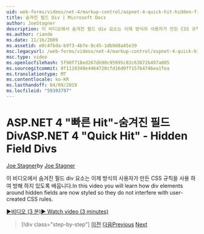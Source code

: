 ```yaml
---
uid: web-forms/videos/net-4/markup-control/aspnet-4-quick-hit-hidden-field-divs
title: 숨겨진 필드 Div | Microsoft Docs
author: JoeStagner
description: 이 비디오에서 숨겨진 필드 div 요소는 이제 방식의 사용자가 만든 CSS 규칙을 사용 하 여 방해 하지 있도록 배웁니다.
ms.author: riande
ms.date: 11/16/2009
ms.assetid: e0c4fbda-b9f3-4b7e-8c45-1db9d8a45e39
msc.legacyurl: /web-forms/videos/net-4/markup-control/aspnet-4-quick-hit-hidden-field-divs
msc.type: video
ms.openlocfilehash: 5f90f718ed267db90c95995c02c63872b497a005
ms.sourcegitcommit: 0f1119340e4464720cfd16d0ff15764746ea1fea
ms.translationtype: MT
ms.contentlocale: ko-KR
ms.lasthandoff: 04/09/2019
ms.locfileid: "59393797"
---
```

# <a name="aspnet-4-quick-hit---hidden-field-divs"></a><span data-ttu-id="bfdf0-103">ASP.NET 4 "빠른 Hit"-숨겨진 필드 Div</span><span class="sxs-lookup"><span data-stu-id="bfdf0-103">ASP.NET 4 "Quick Hit" - Hidden Field Divs</span></span>

<span data-ttu-id="bfdf0-104">[Joe Stagner](https://github.com/JoeStagner)</span><span class="sxs-lookup"><span data-stu-id="bfdf0-104">by [Joe Stagner](https://github.com/JoeStagner)</span></span>

<span data-ttu-id="bfdf0-105">이 비디오에서 숨겨진 필드 div 요소는 이제 방식의 사용자가 만든 CSS 규칙을 사용 하 여 방해 하지 있도록 배웁니다.</span><span class="sxs-lookup"><span data-stu-id="bfdf0-105">In this video you will learn how div elements around hidden fields are now styled so they do not interfere with user-created CSS rules.</span></span>

[<span data-ttu-id="bfdf0-106">&#9654;비디오 (3 분)</span><span class="sxs-lookup"><span data-stu-id="bfdf0-106">&#9654; Watch video (3 minutes)</span></span>](https://channel9.msdn.com/Blogs/ASP-NET-Site-Videos/aspnet-4-quick-hit-hidden-field-divs)

> [!div class="step-by-step"]
> <span data-ttu-id="bfdf0-107">[이전](aspnet-4-quick-hit-tableless-menu-control.md)
> [다음](aspnet-4-quick-hit-disabled-control-styling.md)</span><span class="sxs-lookup"><span data-stu-id="bfdf0-107">[Previous](aspnet-4-quick-hit-tableless-menu-control.md)
[Next](aspnet-4-quick-hit-disabled-control-styling.md)</span></span>
